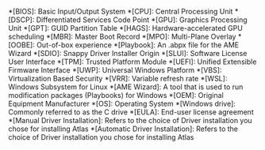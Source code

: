 *[BIOS]: Basic Input/Output System
*[CPU]: Central Processing Unit
*[DSCP]: Differentiated Services Code Point
*[GPU]: Graphics Processing Unit
*[GPT]: GUID Partition Table
*[HAGS]: Hardware-accelerated GPU scheduling
*[MBR]: Master Boot Record
*[MPO]: Multi-Plane Overlay
*[OOBE]: Out-of-box experience
*[Playbook]: An .abpx file for the AME Wizard
*[SDIO]: Snappy Driver Installer Origin
*[SLUI]: Software License User Interface
*[TPM]: Trusted Platform Module
*[UEFI]: Unified Extensible Firmware Interface
*[UWP]: Universal Windows Platform
*[VBS]: Virtualization Based Security
*[VRR]: Variable refresh rate
*[WSL]: Windows Subsystem for Linux
*[AME Wizard]: A tool that is used to run modification packages (Playbooks) for Windows
*[OEM]: Original Equipment Manufacturer
*[OS]: Operating System
*[Windows drive]: Commonly referred to as the C drive
*[EULA]: End-user license agreement
*[Manual Driver Installation]: Refers to the choice of Driver installation you chose for installing Atlas
*[Automatic Driver Installation]: Refers to the choice of Driver installation you chose for installing Atlas
